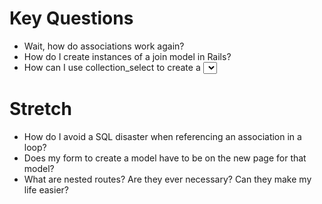 # Key Questions
* Wait, how do associations work again?
* How do I create instances of a join model in Rails?
* How can I use collection_select to create a <select> tag in a view?
  * In what situation might I want to do this?

# Stretch
* How do I avoid a SQL disaster when referencing an association in a loop?
* Does my form to create a model have to be on the new page for that model?
* What are nested routes? Are they ever necessary? Can they make my life easier?
